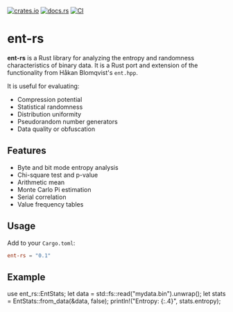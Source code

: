[![crates.io](https://img.shields.io/crates/v/ent-rs.svg)](https://crates.io/crates/ent-rs)
[![docs.rs](https://docs.rs/ent-rs/badge.svg)](https://docs.rs/ent-rs)
[![CI](https://github.com/YOURUSERNAME/ent-rs/actions/workflows/ci.yml/badge.svg)](https://github.com/YOURUSERNAME/ent-rs/actions)

# ent-rs

**ent-rs** is a Rust library for analyzing the entropy and randomness characteristics of binary data. It is a Rust port and extension of the functionality from Håkan Blomqvist's `ent.hpp`.

It is useful for evaluating:
- Compression potential
- Statistical randomness
- Distribution uniformity
- Pseudorandom number generators
- Data quality or obfuscation

## Features

- Byte and bit mode entropy analysis
- Chi-square test and p-value
- Arithmetic mean
- Monte Carlo Pi estimation
- Serial correlation
- Value frequency tables

## Usage

Add to your `Cargo.toml`:

```toml
ent-rs = "0.1"
```

## Example

use ent_rs::EntStats;
let data = std::fs::read("mydata.bin").unwrap();
let stats = EntStats::from_data(&data, false);
println!("Entropy: {:.4}", stats.entropy);
